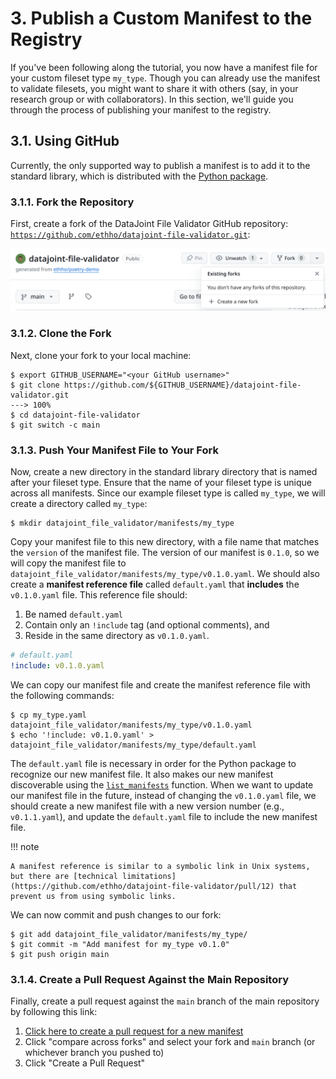 # 3. Publish a Custom Manifest to the Registry

If you've been following along the tutorial, you now have a manifest file for your custom fileset type `my_type`.
Though you can already use the manifest to validate filesets, you might want to share it with others (say, in your research group or with collaborators).
In this section, we'll guide you through the process of publishing your manifest to the registry.

## 3.1. Using GitHub

Currently, the only supported way to publish a manifest is to add it to the standard library, which is distributed with the [Python package](https://github.com/ethho/datajoint-file-validator.git).

### 3.1.1. Fork the Repository

First, create a fork of the DataJoint File Validator GitHub repository: [`https://github.com/ethho/datajoint-file-validator.git`](https://github.com/ethho/datajoint-file-validator.git):

![Fork the repository](../images/fork_repo.png)

### 3.1.2. Clone the Fork

Next, clone your fork to your local machine:

<!-- termynal -->

```console
$ export GITHUB_USERNAME="<your GitHub username>"
$ git clone https://github.com/${GITHUB_USERNAME}/datajoint-file-validator.git
---> 100%
$ cd datajoint-file-validator
$ git switch -c main
```

### 3.1.3. Push Your Manifest File to Your Fork

Now, create a new directory in the standard library directory that is named after your fileset type.
Ensure that the name of your fileset type is unique across all manifests.
Since our example fileset type is called `my_type`, we will create a directory called `my_type`:

<!-- termynal -->

```console
$ mkdir datajoint_file_validator/manifests/my_type
```

Copy your manifest file to this new directory, with a file name that matches the `version` of the manifest file.
The version of our manifest is `0.1.0`, so we will copy the manifest file to `datajoint_file_validator/manifests/my_type/v0.1.0.yaml`.
We should also create a **manifest reference file** called `default.yaml` that **includes** the `v0.1.0.yaml` file.
This reference file should:

1. Be named `default.yaml`
2. Contain only an `!include` tag (and optional comments), and
3. Reside in the same directory as `v0.1.0.yaml`.

```yaml
# default.yaml
!include: v0.1.0.yaml
```

We can copy our manifest file and create the manifest reference file with the following commands:

<!-- termynal -->

```console
$ cp my_type.yaml datajoint_file_validator/manifests/my_type/v0.1.0.yaml
$ echo '!include: v0.1.0.yaml' > datajoint_file_validator/manifests/my_type/default.yaml
```

The `default.yaml` file is necessary in order for the Python package to recognize our new manifest file.
It also makes our new manifest discoverable using the [`list_manifests`](./1-validate.md#16-list-available-manifests) function.
When we want to update our manifest file in the future, instead of changing the `v0.1.0.yaml` file, we should create a new manifest file with a new version number (e.g., `v0.1.1.yaml`), and update the `default.yaml` file to include the new manifest file.

!!! note

	A manifest reference is similar to a symbolic link in Unix systems, but there are [technical limitations](https://github.com/ethho/datajoint-file-validator/pull/12) that prevent us from using symbolic links.

We can now commit and push changes to our fork:

<!-- termynal -->

```console
$ git add datajoint_file_validator/manifests/my_type/
$ git commit -m "Add manifest for my_type v0.1.0"
$ git push origin main
```

### 3.1.4. Create a Pull Request Against the Main Repository

Finally, create a pull request against the `main` branch of the main repository by following this link:

1. [Click here to create a pull request for a new manifest](https://github.com/ethho/datajoint-file-validator/compare/main?template=new_manifest.md&labels=new-manifest,manifest&title=New+Manifest&assignees=ethho&is_cross_repo=1)
2. Click "compare across forks" and select your fork and `main` branch (or whichever branch you pushed to)
3. Click "Create a Pull Request"
